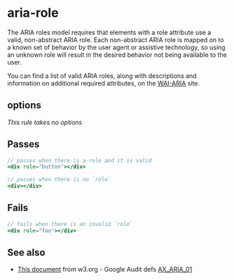 # aria-role

The ARIA roles model requires that elements with a role attribute use a valid,
non-abstract ARIA role. Each non-abstract ARIA role is mapped on to a known set
of behavior by the user agent or assistive technology, so using an unknown role
will result in the desired behavior not being available to the user.

You can find a list of valid ARIA roles, along with descriptions and information
on additional required attributes, on the
[WAI-ARIA](http://www.w3.org/WAI/PF/aria/roles#roles_categorization) site.


## options

*This rule takes no options*

## Passes

```jsx harmony
// passes when there is a role and it is valid
<div role="button"></div>

// passes when there is no `role`
<div></div>
```

## Fails

```jsx harmony
// fails when there is an invalid `role`
<div role="foo"></div>
```

## See also

 - [This document](https://www.w3.org/WAI/PF/aria/roles) from w3.org - Google Audit defs [AX_ARIA_01](https://github.com/GoogleChrome/accessibility-developer-tools/wiki/Audit-rules#ax_aria_01)
